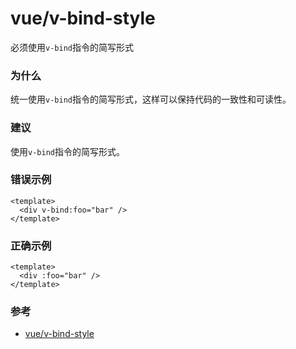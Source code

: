 # vue/v-bind-style

必须使用`v-bind`指令的简写形式

### 为什么

统一使用`v-bind`指令的简写形式，这样可以保持代码的一致性和可读性。

### 建议

使用`v-bind`指令的简写形式。

### 错误示例

```vue
<template>
  <div v-bind:foo="bar" />
</template>
```

### 正确示例

```vue
<template>
  <div :foo="bar" />
</template>
```

### 参考

- [vue/v-bind-style](https://eslint.vuejs.org/rules/v-bind-style.html)
